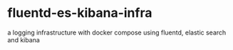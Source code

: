 # fluentd-es-kibana-infra
a logging infrastructure with docker compose using fluentd, elastic search and kibana
